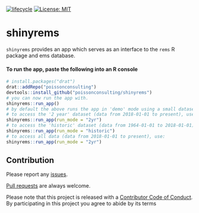 
<!-- README.md is generated from README.Rmd. Please edit that file -->

[![lifecycle](https://img.shields.io/badge/lifecycle-experimental-orange.svg)](https://www.tidyverse.org/lifecycle/#experimental)
[![License:
MIT](https://img.shields.io/badge/License-MIT-green.svg)](https://opensource.org/licenses/MIT)

# shinyrems

`shinyrems` provides an app which serves as an interface to the `rems` R
package and ems database.

#### To run the app, paste the following into an R console

``` r
# install.packages("drat")
drat::addRepo("poissonconsulting")
devtools::install_github("poissonconsulting/shinyrems")
# you can now run the app with.
shinyrems::run_app()
# by default the above runs the app in 'demo' mode using a small dataset that doesn't require downloading.
# to access the '2 year' dataset (data from 2018-01-01 to present), use:
shinyrems::run_app(run_mode = "2yr")
# to access the 'historic' dataset (data from 1964-01-01 to 2018-01-01), use:
shinyrems::run_app(run_mode = "historic")
# to access all data (data from 2018-01-01 to present), use:
shinyrems::run_app(run_mode = "2yr")
```

## Contribution

Please report any
[issues](https://github.com/poissonconsulting/shinyrems/issues).

[Pull requests](https://github.com/poissonconsulting/shinyrems/pulls)
are always welcome.

Please note that this project is released with a [Contributor Code of
Conduct](CONDUCT.md). By participating in this project you agree to
abide by its terms
